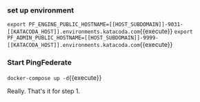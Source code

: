 ### set up environment
`export PF_ENGINE_PUBLIC_HOSTNAME=[[HOST_SUBDOMAIN]]-9031-[[KATACODA_HOST]].environments.katacoda.com`{{execute}}
`export PF_ADMIN_PUBLIC_HOSTNAME=[[HOST_SUBDOMAIN]]-9999-[[KATACODA_HOST]].environments.katacoda.com`{{execute}}

### Start PingFederate
`docker-compose up -d`{{execute}}

Really. That's it for step 1.